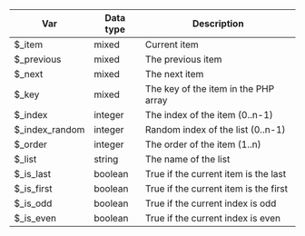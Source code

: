 |Var|Data type|Description|
|---|---|---|
|$_item|mixed|Current item|
|$_previous|mixed|The previous item|
|$_next|mixed|The next item|
|$_key|mixed|The key of the item in the PHP array|
|$_index|integer|The index of the item (0..n-1)|
|$_index_random|integer|Random index of the list (0..n-1)|
|$_order|integer|The order of the item (1..n)|
|$_list|string|The name of the list|
|$_is_last|boolean|True if the current item is the last|
|$_is_first|boolean|True if the current item is the first|
|$_is_odd|boolean|True if the current index is odd|
|$_is_even|boolean|True if the current index is even|